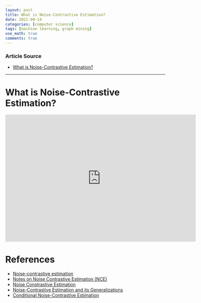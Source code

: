 ```yaml
---
layout: post
title: What is Noise-Contrastive Estimation?
date: 2021-09-14
categories: [computer science]
tags: [machine learning, graph mining]
use_math: true
comments: true
---
```


### Article Source

* [What is Noise-Contrastive Estimation?](https://www.youtube.com/watch?v=68dJCDyzB0A)


---

# What is Noise-Contrastive Estimation?

<iframe width="600" height="400" src="https://www.youtube.com/embed/68dJCDyzB0A" title="YouTube video player" frameborder="0" allow="accelerometer; autoplay; clipboard-write; encrypted-media; gyroscope; picture-in-picture" allowfullscreen></iframe>


# References

-   [Noise-contrastive
    estimation](http://proceedings.mlr.press/v9/gutmann10a/gutmann10a.pdf)
-   [Notes on Noise Contrastive Estimation
    (NCE)](http://www.1-4-5.net/~dmm/ml/nce.pdf)
-   [Noise Constrastive
    Estimation](https://staff.fnwi.uva.nl/m.k.tran/notes/nce.pdf)
-   [Noise-Contrastive Estimation and its
    Generalizations](https://www2.warwick.ac.uk/fac/sci/statistics/crism/workshops/estimatingconstants/gutmann.pdf)
-   [Conditional Noise-Contrastive
    Estimation](https://kth.diva-portal.org/smash/get/diva2:1139156/FULLTEXT01.pdf)
